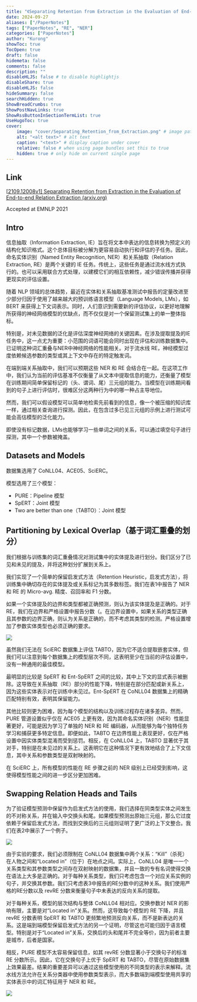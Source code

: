 ```yaml
---
title: "《Separating Retention from Extraction in the Evaluation of End-to-end Relation Extraction》笔记"
date: 2024-09-27
aliases: ["/PaperNotes"]
tags: ["PaperNotes", "RE", "NER"]
categories: ["PaperNotes"]
author: "Kurong"
showToc: true
TocOpen: true
draft: false
hidemeta: false
comments: false
description: ""
disableHLJS: false # to disable highlightjs
disableShare: true
disableHLJS: false
hideSummary: false
searchHidden: true
ShowBreadCrumbs: true
ShowPostNavLinks: true
ShowRssButtonInSectionTermList: true
UseHugoToc: true
cover:
    image: "cover/Separating_Retention_from_Extraction.png" # image path/url
    alt: "<alt text>" # alt text
    caption: "<text>" # display caption under cover
    relative: false # when using page bundles set this to true
    hidden: true # only hide on current single page
---
```


## Link

[[2109.12008v1\] Separating Retention from Extraction in the Evaluation of End-to-end Relation Extraction (arxiv.org)](https://arxiv.org/abs/2109.12008v1)

Accepted at EMNLP 2021



## Intro

信息抽取（Information Extraction, IE）旨在将文本中表达的信息转换为预定义的结构化知识格式。这个总体目标被分解为更容易自动执行和评估的子任务。因此，命名实体识别（Named Entity Recognition, NER）和关系抽取（Relation Extraction, RE）是两个关键的 IE 任务。传统上，这些任务是通过流水线方式执行的。也可以采用联合方式处理，以建模它们的相互依赖性，减少错误传播并获得更现实的评估设置。

随着 NLP 领域的总体趋势，最近在实体和关系抽取基准测试中报告的定量改进至少部分归因于使用了越来越大的预训练语言模型（Language Models, LMs），如 BERT 来获得上下文词表示。同时，人们意识到需要新的评估协议，以更好地理解所获得的神经网络模型的优缺点，而不仅仅是对一个保留测试集上的单一整体指标。

特别是，对未见数据的泛化是评估深度神经网络的关键因素。在涉及提取提及的IE任务中，这一点尤为重要：小范围的词语可能会同时出现在评估和训练数据集中。已证明这种词汇重叠与NER中神经网络的性能相关。对于流水线 RE，神经模型过度依赖候选参数的类型或其上下文中存在的特定触发词。

在端到端关系抽取中，我们可以预期这些 NER 和 RE 会结合在一起。在这项工作中，我们认为当前的评估基准不仅衡量了从文本中提取信息的能力，还衡量了模型在训练期间简单保留标记的（头、谓词、尾）三元组的能力。当模型在训练期间看到的句子上进行评估时，很难区分这两种行为中的哪一种占主导地位。

然而，我们可以假设模型可以简单地检索先前看到的信息，像一个被压缩的知识库一样，通过相关查询进行探测。因此，在包含过多已见三元组的示例上进行测试可能会高估模型的泛化能力。

即使没有标记数据，LMs也能够学习一些单词之间的关系，可以通过填空句子进行探测，其中一个参数被掩盖。



## Datasets and Models

数据集选用了 CoNLL04、ACE05、SciERC。

模型选用了三个模型：

- PURE：Pipeline 模型
- SpERT：Joint 模型
- Two are better than one（TABTO）：Joint 模型



## Partitioning by Lexical Overlap（基于词汇重叠的划分）

我们根据与训练集的词汇重叠情况对测试集中的实体提及进行划分。我们区分了已见和未见的提及，并将这种划分扩展到关系上。

我们实现了一个简单的保留启发式方法（Retention Heuristic，启发式方法），将训练集中确切存在的实体提及或关系标记为其多数标签。我们在表1中报告了 NER 和 RE 的 Micro-avg. 精度、召回率和 F1 分数。

如果一个实体提及的边界和类型都被正确预测，则认为该实体提及是正确的。对于 RE，我们在边界和严格设置中报告分数（。在边界设置中，如果关系的类型正确且其参数的边界正确，则认为关系是正确的，而不考虑其类型的检测。严格设置增加了参数实体类型也必须正确的要求。

![](/img/PaperNotes/Separating_Retention_from_Extraction/img1.png)

虽然我们无法在 SciERC 数据集上评估 TABTO，因为它不适合提取嵌套实体，但我们可以注意到每个数据集上的模型层次不同，这表明至少在当前的评估设置中，没有一种通用的最佳模型。

最明显的比较是 SpERT 和 Ent-SpERT 之间的比较，其中上下文的显式表示被删除。这导致在关系抽取（RE）部分的性能下降，特别是在部分匹配或新关系上，因为这些实体表示对在训练中未见过。Ent-SpERT 在 CoNLL04 数据集上的精确匹配特别有效，表明其保留能力。

其他比较则更为困难，因为每个模型的结构以及训练过程存在诸多差异。然而，PURE 管道设置似乎仅在 ACE05 上更有效，因为其命名实体识别（NER）性能显著更好，可能是因为学习了单独的 NER 和 RE 编码器，从而能够为每个独特任务学习和捕获更多特定信息。即便如此，TABTO 在边界性能上表现更好，仅在严格设置中因实体类型混淆而受到惩罚。相反，在 CoNLL04 上，TABTO 显著优于其对手，特别是在未见过的关系上。这表明它在这种情况下更有效地结合了上下文信息，其中关系和参数类型是双射映射的。

在 SciERC 上，所有模型的性能在 RE 步骤之前的 NER 级别上已经受到影响，这使得模型性能之间的进一步区分更加困难。



## Swapping Relation Heads and Tails

为了验证模型预测中保留作为启发式方法的使用，我们选择在同类型实体之间发生的不对称关系，并在输入中交换头和尾。如果模型预测出原始三元组，那么它过度依赖于保留启发式方法，而找到交换后的三元组则证明了更广泛的上下文整合。我们在表2中展示了一个例子。

![](/img/PaperNotes/Separating_Retention_from_Extraction/img2.png)

由于实验的要求，我们必须限制在 CoNLL04 数据集中两个关系：“Kill”（杀死）在人物之间和“Located in”（位于）在地点之间。实际上，CoNLL04 是唯一一个关系类型和其参数类型之间存在双射映射的数据集，并且一致的专有名词使得交换在语法上大多是正确的。对于每种关系类型，我们只考虑包含一个对应关系实例的句子，并交换其参数。我们只考虑表3中报告的RE分数中的这种关系。我们使用严格的RE分数以及 revRE 分数来衡量句子中未表达的反向关系的提取。

对于每种关系，模型的层次结构与整体 CoNLL04 相对应。交换参数对 NER 的影响有限，主要是对“Located in”关系。然而，这导致每个模型的 RE 下降，并且 revRE 分数表明 SpERT 和 TABTO 更频繁地预测反向关系，而不是新表达的关系。这是端到端模型保留启发式方法的另一个证明，尽管这也可能归因于语言模型。特别是对于“Located in”关系，交换后的头和尾并不完全等价，因为前者主要是城市，后者是国家。

相反，PURE 模型不太容易保留信息，如其 revRE 分数显著小于交换句子的标准 RE 分数所示。因此，它在交换句子上优于 SpERT 和 TABTO，尽管在原始数据集上效果最差。结果的重要差异可以通过这些模型使用的不同类型的表示来解释。流水线方法允许在关系分类器中使用参数类型表示，而大多数端到端模型使用共享的实体表示中的词汇特征用于 NER 和 RE。

![](/img/PaperNotes/Separating_Retention_from_Extraction/img3.png)


